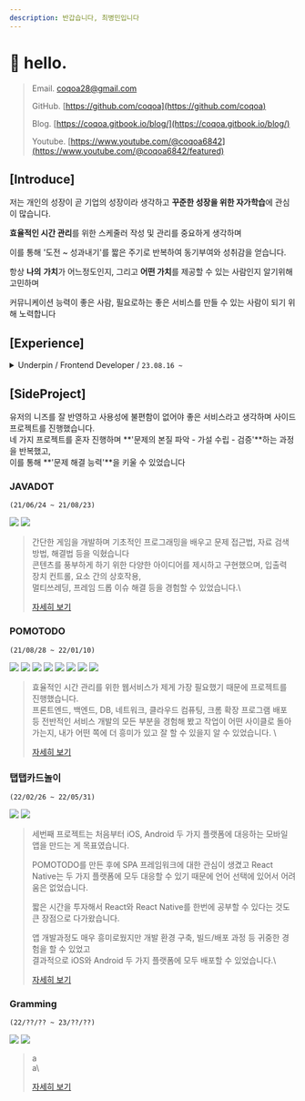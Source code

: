 ```yaml
---
description: 반갑습니다, 최병민입니다
---
```


# 👋 hello.

> Email. coqoa28@gmail.com
>
> GitHub. [https://github.com/coqoa](https://github.com/coqoa)
>
> Blog. [https://coqoa.gitbook.io/blog/](https://coqoa.gitbook.io/blog/)
>
> Youtube. [https://www.youtube.com/@coqoa6842](https://www.youtube.com/@coqoa6842/featured)

##

## \[Introduce]

저는 개인의 성장이 곧 기업의 성장이라 생각하고 **꾸준한 성장을 위한 자가학습**에 관심이 많습니다.

**효율적인 시간 관리**를 위한 스케줄러 작성 및 관리를 중요하게 생각하며

이를 통해 '도전 \~ 성과내기'를 짧은 주기로 반복하여 동기부여와 성취감을 얻습니다.

항상 **나의** **가치**가 어느정도인지, 그리고 **어떤 가치**를 제공할 수 있는 사람인지 알기위해 고민하며

커뮤니케이션 능력이 좋은 사람, 필요로하는 좋은 서비스를 만들 수 있는 사람이 되기 위해 노력합니다



## \[Experience]

<details>

<summary>Underpin / Frontend  Developer / <code>23.08.16 ~</code></summary>

주사용 기술 스택 : Flutter

* Notification Page 구현
* Translate 기능 구현
* Firebase Crashlytics 구현
* React로 관리자 페이지 구현
* Image Compressed를 통한 데이터 용량 절감
* Noti Page, Push alarm 등에서 보여지는 글 어순에 맞게 번역
* 인앱결제 기능 구현
* Flutter\_Map을 활용한 LBS 서비스 기능 구현

</details>

##

## \[SideProject]

유저의 니즈를 잘 반영하고 사용성에 불편함이 없어야 좋은 서비스라고 생각하며 사이드 프로젝트를 진행했습니다. \
네 가지 프로젝트를 혼자 진행하며 **'문제의 본질 파악 - 가설 수립 - 검증'**하는 과정을 반복했고,\
이를 통해 **'문제 해결 능력'**을 키울 수 있었습니다



### JAVADOT  <a href="#javadot" id="javadot"></a>

`(21/06/24 ~ 21/08/23)`

![](https://img.shields.io/badge/JAVA-007396?style=for-the-badge\&logo=java\&logoColor=white) ![](https://img.shields.io/badge/javafx-FF7800?style=for-the-badge\&logoColor=black)

> 간단한 게임을 개발하며 기초적인 프로그래밍을 배우고 문제 접근법, 자료 검색 방법, 해결법 등을 익혔습니다\
> 콘텐츠를 풍부하게 하기 위한 다양한 아이디어를 제시하고 구현했으며, 입출력 장치 컨트롤, 요소 간의 상호작용, \
> 멀티쓰레딩, 프레임 드롭 이슈 해결 등을 경험할 수 있었습니다.\
>
>
> [자세히 보기](side-project/making-a-post.md)

###

### POMOTODO

`(21/08/28 ~ 22/01/10)`

![](https://img.shields.io/badge/html-E34F26?style=for-the-badge\&logoColor=white) ![](https://img.shields.io/badge/css-1572B6?style=for-the-badge\&logoColor=white) ![](https://img.shields.io/badge/javascript-F7DF1E?style=for-the-badge\&logoColor=black) ![](https://img.shields.io/badge/jquery-0769AD?style=for-the-badge\&logoColor=white) ![](https://img.shields.io/badge/NodeJS-6DB33F?style=for-the-badge\&logoColor=white) ![](https://img.shields.io/badge/Express-003545?style=for-the-badge\&logoColor=white) ![](https://img.shields.io/badge/mongodb-47A248?style=for-the-badge\&logoColor=black) ![](https://img.shields.io/badge/AWS-181717?style=for-the-badge\&logoColor=white)

> 효율적인 시간 관리를 위한 웹서비스가 제게 가장 필요했기 때문에 프로젝트를 진행했습니다. \
> 프론트엔드, 백엔드, DB, 네트워크, 클라우드 컴퓨팅, 크롬 확장 프로그램 배포 등 전반적인 서비스 개발의 모든 부분을 경험해 봤고 작업이 어떤 사이클로 돌아가는지, 내가 어떤 쪽에 더 흥미가 있고 잘 할 수 있을지 알 수 있었습니다. \
>
>
> [자세히 보기](side-project/pomotodo.md)

###

### 탭탭카드놀이

`(22/02/26 ~ 22/05/31)`

![](https://img.shields.io/badge/reactnative-61DAFB?style=for-the-badge\&logoColor=white) ![](https://img.shields.io/badge/Firebase-FCC624?style=for-the-badge\&logoColor=black)

> 세번째 프로젝트는 처음부터 iOS, Android 두 가지 플랫폼에 대응하는 모바일 앱을 만드는 게 목표였습니다.&#x20;
>
> POMOTODO를 만든 후에 SPA 프레임워크에 대한 관심이 생겼고 React Native는 두 가지 플랫폼에 모두 대응할 수 있기 때문에 언어 선택에 있어서 어려움은 없었습니다.&#x20;
>
> 짧은 시간을 투자해서  React와 React Native를 한번에 공부할 수 있다는 것도 큰 장점으로 다가왔습니다.
>
> 앱 개발과정도 매우 흥미로웠지만 개발 환경 구축, 빌드/배포 과정 등 귀중한 경험을 할 수 있었고 \
> 결과적으로 iOS와 Android 두 가지 플랫폼에 모두 배포할 수 있었습니다.\
>
>
> [자세히 보기](side-project/taptapcard.md)

###

### Gramming

`(22/??/?? ~ 23/??/??)`

![](https://img.shields.io/badge/flutter-02569B?style=for-the-badge\&logoColor=black) ![](https://img.shields.io/badge/Firebase-FCC624?style=for-the-badge\&logoColor=black)

> a\
> a\
>
>
> [자세히 보기](side-project/gramming.md)

